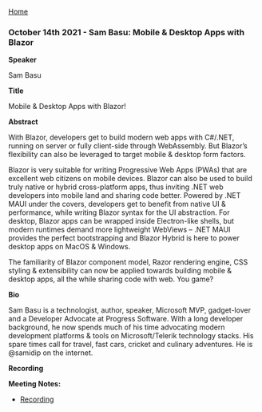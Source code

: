 [Home](../)

### October 14th 2021 - Sam Basu: Mobile & Desktop Apps with Blazor

**Speaker**

Sam Basu

**Title**

Mobile & Desktop Apps with Blazor!

**Abstract**

With Blazor, developers get to build modern web apps with C#/.NET, running on server or fully client-side through WebAssembly. But Blazor’s flexibility can also be leveraged to target mobile & desktop form factors.

Blazor is very suitable for writing Progressive Web Apps (PWAs) that are excellent web citizens on mobile devices. Blazor can also be used to build truly native or hybrid cross-platform apps, thus inviting .NET web developers into mobile land and sharing code better. Powered by .NET MAUI under the covers, developers get to benefit from native UI & performance, while writing Blazor syntax for the UI abstraction. For desktop, Blazor apps can be wrapped inside Electron-like shells, but modern runtimes demand more lightweight WebViews – .NET MAUI provides the perfect bootstrapping and Blazor Hybrid is here to power desktop apps on MacOS & Windows.

The familiarity of Blazor component model, Razor rendering engine, CSS styling & extensibility can now be applied towards building mobile & desktop apps, all the while sharing code with web. You game?

**Bio**

Sam Basu is a technologist, author, speaker, Microsoft MVP, gadget-lover and a Developer Advocate at Progress Software. With a long developer background, he now spends much of his time advocating modern development platforms & tools on Microsoft/Telerik technology stacks. His spare times call for travel, fast cars, cricket and culinary adventures. He is @samidip on the internet.

**Recording**

**Meeting Notes:**

* [Recording](https://youtu.be/GkNaMndqQEQ)
